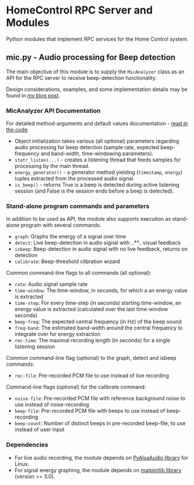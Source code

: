 HomeControl RPC Server and Modules
==================================

Python modules that implement RPC services for the Home Control system.

mic.py - Audio processing for Beep detection
--------------------------------------------

The main objective of this module is to supply the `MicAnalyzer` class as an API
for the RPC server to receive beep-detection functionality.

Design considerations, examples, and some implementation details may be found in
[my blog post](http://itamaro.com/2013/09/24/ac-control-project-using-beeps-for-feedback).

### MicAnalyzer API Documentation
For detailed method-arguments and default values documentation - [read in the code](mic.py).
- Object initialization takes various (all optional) parameters regarding audio processing for beep detection (sample rate, expected beep-frequency and band-width, time-windowing parameters).
- `statr_listen(...)` - creates a listening thread that feeds samples for processing by the main thread.
- `energy_generator()` - a generator method yielding (`timestamp`, `energy`) tuples extracted from the processed audio signal.
- `is_beep()` - returns True is a beep is detected during active listening session (and False is the session ends before a beep is detected).

### Stand-alone program commands and parameters
In addition to be used as API, the module also supports execution as stand-alone program with several commands.
- `graph`:       Graphs the energy of a signal over time
- `detect`:      Live beep-detection in audio signal with ..**.. visual feedback
- `isbeep`:      Beep-detection in audio signal with no live feedback, returns on detection
- `calibrate`:   Beep-threshold clibration wizard

Common command-line flags to all commands (all optional):
- `rate`: Audio signal sample rate
- `time-window`: The time-window, in seconds, for which a an energy value is extracted
- `time-step`:   For every time-step (in seconds) starting time-window, an energy value is extracted (calculated over the last time-window seconds)
- `beep-freq`:   The expected central frequency (in Hz) of the beep sound
- `freq-band`:   The estimated band-width around the central frequency to integrate over for energy extraction
- `rec-time`:    The maximal recording length (in seconds) for a single listening session

Common command-line flag (optional) to the graph, detect and isbeep commands:
- `rec-file`:    Pre-recorded PCM file to use instead of live recording

Command-line flags (optional) for the calibrate command:
- `noise-file`:  Pre-recorded PCM file with reference background noise to use instead of noise-recording
- `beep-file`:   Pre-recorded PCM file with beeps to use instead of beep-recording
- `beep-count`:  Number of distinct beeps in pre-recorded beep-file, to use instead of user input


### Dependencies

- For live audio recording, the module depends on [PyAlsaAudio library](http://pyalsaaudio.sourceforge.net/pyalsaaudio.html) for Linux.
- For signal energy graphing, the module depends on [matplotlib library](http://matplotlib.org/) (version >= 3.0).
